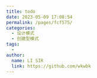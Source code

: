 ```yaml
---
title: todo
date: 2023-05-09 17:08:54
permalink: /pages/fcf575/
categories:
  - 设计模式
  - 创建型模式
tags:
  - 
author: 
  name: LI SIR
  link: https://github.com/wkwbk
---
```

